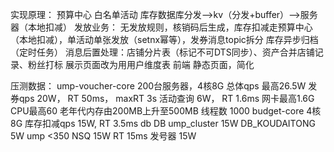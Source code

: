 实现原理：
预算中心
    白名单活动
    库存数据库分发——>kv（分发+buffer）——>服务器（本地扣减）
发放业务：
    无发放规则，核销码后生成，库存扣减走预算中心（本地扣减），单活动单张发放（setnx幂等），发券消息topic拆分
    库存异步归档（定时任务）
    消息后置处理：店铺分片表（标记不可DTS同步）、资产合并店铺记录、粉丝打标
    展示页面改为用用户维度表
前端
    静态页面，简化
    


压测数据：
ump-voucher-core 200台服务器，4核8G
	总体qps 最高26.5W
	发券qps 20W， RT 50ms， maxRT 3s
	活动查询 6W， RT 1.6ms
	网卡最高1.6G
	CPU最高60 
	老年代内存由200MB上升至500MB
	线程数 1000
budget-core 4核8G
    库存扣减qps 15W, RT 3.5ms
db
	DB ump_cluster 15W
	DB_KOUDAITONG 5W
	ump <350
NSQ 15W RT 15ms
发号器 15W